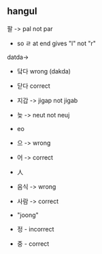 ## hangul

팔 -> pal not par
- so ㄹ at end gives "l" not "r"

datda->
- 닼다 wrong (dakda)
- 닫다 correct

- 지갑 -> jigap not jigab

- 늦 -> neut not neuj

- eo
- 으 -> wrong
- 어 -> correct

- 人
- 음식 -> wrong
- 사람 -> correct

- "joong"
- 정 - incorrect
- 중 - correct